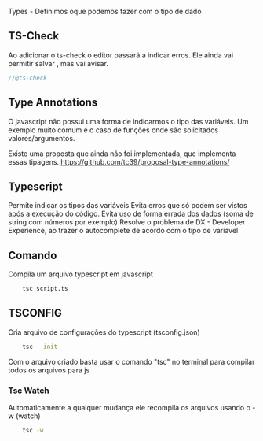 Types - Definimos oque podemos fazer com o tipo de dado

## TS-Check
Ao adicionar o ts-check o editor passará a indicar erros. 
Ele ainda vai permitir salvar , mas vai avisar.

```js
//@ts-check 
```

## Type Annotations

O javascript não possui uma forma de indicarmos o tipo das variáveis.
Um exemplo muito comum é o caso de funções onde são solicitados valores/argumentos.

Existe uma proposta que ainda não foi implementada, que implementa essas tipagens.
https://github.com/tc39/proposal-type-annotations/



## Typescript

Permite indicar os tipos das variáveis
Evita erros que só podem ser vistos após a execução do código.
Evita uso de forma errada dos dados (soma de string com números por exemplo)
Resolve o problema de DX - Developer Experience, ao trazer o autocomplete de acordo com o tipo de variável



## Comando

Compila um arquivo typescript em javascript

```bash 
    tsc script.ts 
```

## TSCONFIG


Cria arquivo de configurações do typescript (tsconfig.json)
```bash
    tsc --init
```
Com o arquivo criado basta usar o comando "tsc" no terminal para compilar todos os arquivos para js


### Tsc Watch
Automaticamente a qualquer mudança ele recompila os arquivos usando
o -w (watch)
```bash
    tsc -w
```